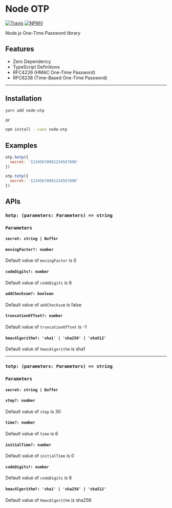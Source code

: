 # Node OTP

[![Travis](https://img.shields.io/travis/adnsio/node-otp/master.svg?style=flat-square)](https://travis-ci.org/adnsio/node-otp)
[![NPMV](https://img.shields.io/npm/v/node-otp.svg?style=flat-square)](https://npmjs.org/package/node-otp)

Node.js One-Time Password library

## Features
- Zero Dependency
- TypeScript Definitions
- RFC4226 (HMAC One-Time Password)
- RFC6238 (Time-Based One-Time Password)

---

## Installation
```bash
yarn add node-otp
```

or

```bash
npm install --save node-otp
```

## Examples
```javascript
otp.hotp({
  secret: '12345678901234567890'
})
```

```javascript
otp.totp({
  secret: '12345678901234567890'
})
```

## APIs

### `hotp: (parameters: Parameters) => string`

### `Parameters`
#### `secret: string | Buffer`
#### `movingFactor?: number`
Default value of `movingFactor` is 0
#### `codeDigits?: number`
Default value of `codeDigits` is 6
#### `addChecksum?: boolean`
Default value of `addChecksum` is false
#### `truncationOffset?: number`
Default value of `truncationOffset` is -1
#### `hmacAlgorithm?: 'sha1' | 'sha256' | 'sha512'`
Default value of `hmacAlgorithm` is sha1

---

### `totp: (parameters: Parameters) => string`
### `Parameters`
#### `secret: string | Buffer`
#### `step?: number`
Default value of `step` is 30
#### `time?: number`
Default value of `time` is 6
#### `initialTime?: number`
Default value of `initialTime` is 0
#### `codeDigits?: number`
Default value of `codeDigits` is 6
#### `hmacAlgorithm?: 'sha1' | 'sha256' | 'sha512'`
Default value of `hmacAlgorithm` is sha256
